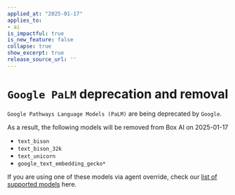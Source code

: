 ```yaml
---
applied_at: "2025-01-17"
applies_to: 
- ai
is_impactful: true
is_new_feature: false
collapse: true
show_excerpt: true
release_source_url: ''
---
```


# `Google PaLM` deprecation and removal

<!-- more -->

`Google Pathways Language Models (PaLM)` are being deprecated by `Google`.

As a result, the following models will be removed from Box AI on 2025-01-17
* `text_bison`
* `text_bison_32k`
* `text_unicorn`
* `google_text_embedding_gecko*`

If you are using one of these models via agent override, check our [list of 
supported models](https://developer.box.com/guides/box-ai/ai-agents/) here. 
